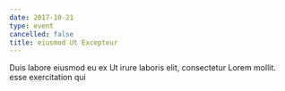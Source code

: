 ```yaml
---
date: 2017-10-21
type: event
cancelled: false
title: eiusmod Ut Excepteur
---
```

Duis labore eiusmod eu ex Ut irure laboris elit, consectetur Lorem mollit. esse exercitation qui